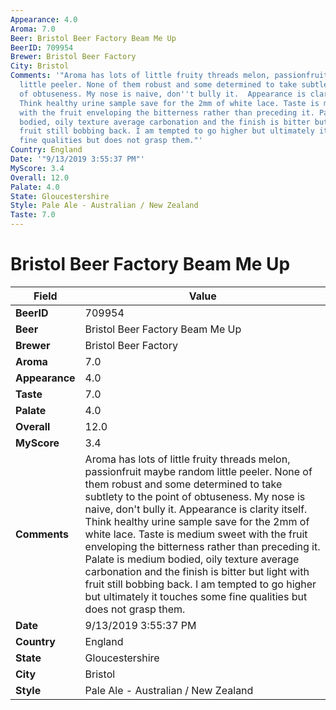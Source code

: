 ```yaml
---
Appearance: 4.0
Aroma: 7.0
Beer: Bristol Beer Factory Beam Me Up
BeerID: 709954
Brewer: Bristol Beer Factory
City: Bristol
Comments: '"Aroma has lots of little fruity threads melon, passionfruit maybe random
  little peeler. None of them robust and some determined to take subtlety to the point
  of obtuseness. My nose is naive, don''t bully it.  Appearance is clarity itself.
  Think healthy urine sample save for the 2mm of white lace. Taste is medium sweet
  with the fruit enveloping the bitterness rather than preceding it. Palate is medium
  bodied, oily texture average carbonation and the finish is bitter but light with
  fruit still bobbing back. I am tempted to go higher but ultimately it touches some
  fine qualities but does not grasp them."'
Country: England
Date: '"9/13/2019 3:55:37 PM"'
MyScore: 3.4
Overall: 12.0
Palate: 4.0
State: Gloucestershire
Style: Pale Ale - Australian / New Zealand
Taste: 7.0
---
```


# Bristol Beer Factory Beam Me Up

| Field         | Value |
|---------------|-------|
| **BeerID** | 709954 |
| **Beer** | Bristol Beer Factory Beam Me Up |
| **Brewer** | Bristol Beer Factory |
| **Aroma** | 7.0 |
| **Appearance** | 4.0 |
| **Taste** | 7.0 |
| **Palate** | 4.0 |
| **Overall** | 12.0 |
| **MyScore** | 3.4 |
| **Comments** | Aroma has lots of little fruity threads melon, passionfruit maybe random little peeler. None of them robust and some determined to take subtlety to the point of obtuseness. My nose is naive, don't bully it.  Appearance is clarity itself. Think healthy urine sample save for the 2mm of white lace. Taste is medium sweet with the fruit enveloping the bitterness rather than preceding it. Palate is medium bodied, oily texture average carbonation and the finish is bitter but light with fruit still bobbing back. I am tempted to go higher but ultimately it touches some fine qualities but does not grasp them. |
| **Date** | 9/13/2019 3:55:37 PM |
| **Country** | England |
| **State** | Gloucestershire |
| **City** | Bristol |
| **Style** | Pale Ale - Australian / New Zealand |
